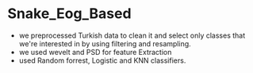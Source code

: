 # Snake_Eog_Based



- we preprocessed Turkish data to clean it and select only classes that we're interested in by using filtering and resampling.
- we used wevelt and PSD for feature Extraction 
- used Random forrest, Logistic and KNN classifiers.
